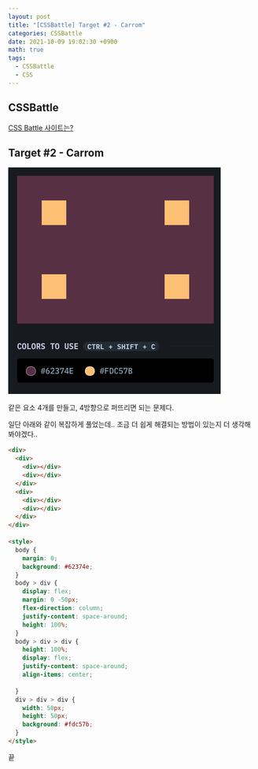 ```yaml
---
layout: post
title: "[CSSBattle] Target #2 - Carrom"
categories: CSSBattle
date: 2021-10-09 19:02:30 +0900
math: true
tags:
  - CSSBattle
  - CSS
---
```


## CSSBattle

[CSS Battle 사이트는?](/posts/css-battle-01/)

## Target #2 - Carrom

![문제](/assets/img/posts/2021-10-09/css-battle-02/1.png)

같은 요소 4개를 만들고, 4방향으로 퍼뜨리면 되는 문제다.

일단 아래와 같이 복잡하게 풀었는데.. 조금 더 쉽게 해결되는 방법이 있는지 더 생각해봐야겠다..

```html
<div>
  <div>
    <div></div>
    <div></div>    
  </div>
  <div>
    <div></div>
    <div></div>
  </div>
</div>

<style>
  body {
    margin: 0;
    background: #62374e;
  }
  body > div {
    display: flex;
    margin: 0 -50px;
    flex-direction: column;
    justify-content: space-around;
    height: 100%;
  }
  body > div > div {
    height: 100%;
    display: flex;
    justify-content: space-around;
    align-items: center;
    
  }
  div > div > div {
    width: 50px;
    height: 50px;
    background: #fdc57b;
  }
</style>
```

끝
